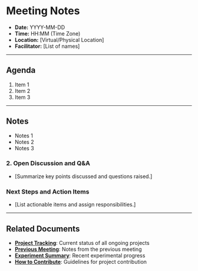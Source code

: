 # Meeting Notes
- **Date:** YYYY-MM-DD
- **Time:** HH:MM (Time Zone)
- **Location:** [Virtual/Physical Location]
- **Facilitator:** [List of names]
  
---

## Agenda

1. Item 1
2. Item 2
3. Item 3

---

## Notes

- Notes 1
- Notes 2
- Notes 3

### 2. Open Discussion and Q&A
- [Summarize key points discussed and questions raised.]

### Next Steps and Action Items
- [List actionable items and assign responsibilities.]

---

## Related Documents

- **[Project Tracking](../project-tracking.md)**: Current status of all ongoing projects
- **[Previous Meeting](../meetings/YYYY-MM-DD.md)**: Notes from the previous meeting
- **[Experiment Summary](../experiment-summary.md)**: Recent experimental progress
- **[How to Contribute](../how_to_contribute.md)**: Guidelines for project contribution
